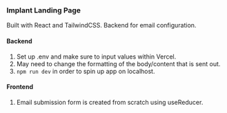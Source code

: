 ### Implant Landing Page

Built with React and TailwindCSS. Backend for email configuration.

#### Backend

1. Set up .env and make sure to input values within Vercel.
2. May need to change the formatting of the body/content that is sent out.
3. `npm run dev` in order to spin up app on localhost.

#### Frontend

1. Email submission form is created from scratch using useReducer.
